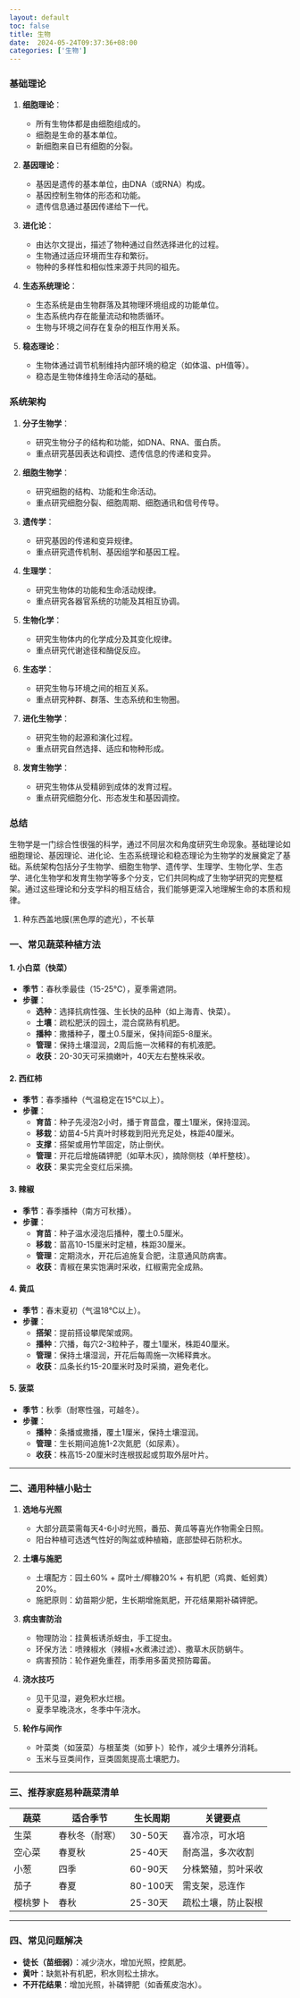 ```yaml
---
layout: default
toc: false
title: 生物
date:  2024-05-24T09:37:36+08:00
categories: ['生物']
---
```


### 基础理论

1. **细胞理论**：
   - 所有生物体都是由细胞组成的。
   - 细胞是生命的基本单位。
   - 新细胞来自已有细胞的分裂。

2. **基因理论**：
   - 基因是遗传的基本单位，由DNA（或RNA）构成。
   - 基因控制生物体的形态和功能。
   - 遗传信息通过基因传递给下一代。

3. **进化论**：
   - 由达尔文提出，描述了物种通过自然选择进化的过程。
   - 生物通过适应环境而生存和繁衍。
   - 物种的多样性和相似性来源于共同的祖先。

4. **生态系统理论**：
   - 生态系统是由生物群落及其物理环境组成的功能单位。
   - 生态系统内存在能量流动和物质循环。
   - 生物与环境之间存在复杂的相互作用关系。

5. **稳态理论**：
   - 生物体通过调节机制维持内部环境的稳定（如体温、pH值等）。
   - 稳态是生物体维持生命活动的基础。

### 系统架构

1. **分子生物学**：
   - 研究生物分子的结构和功能，如DNA、RNA、蛋白质。
   - 重点研究基因表达和调控、遗传信息的传递和变异。

2. **细胞生物学**：
   - 研究细胞的结构、功能和生命活动。
   - 重点研究细胞分裂、细胞周期、细胞通讯和信号传导。

3. **遗传学**：
   - 研究基因的传递和变异规律。
   - 重点研究遗传机制、基因组学和基因工程。

4. **生理学**：
   - 研究生物体的功能和生命活动规律。
   - 重点研究各器官系统的功能及其相互协调。

5. **生物化学**：
   - 研究生物体内的化学成分及其变化规律。
   - 重点研究代谢途径和酶促反应。

6. **生态学**：
   - 研究生物与环境之间的相互关系。
   - 重点研究种群、群落、生态系统和生物圈。

7. **进化生物学**：
   - 研究生物的起源和演化过程。
   - 重点研究自然选择、适应和物种形成。

8. **发育生物学**：
   - 研究生物体从受精卵到成体的发育过程。
   - 重点研究细胞分化、形态发生和基因调控。

### 总结

生物学是一门综合性很强的科学，通过不同层次和角度研究生命现象。基础理论如细胞理论、基因理论、进化论、生态系统理论和稳态理论为生物学的发展奠定了基础。系统架构包括分子生物学、细胞生物学、遗传学、生理学、生物化学、生态学、进化生物学和发育生物学等多个分支，它们共同构成了生物学研究的完整框架。通过这些理论和分支学科的相互结合，我们能够更深入地理解生命的本质和规律。
1. 种东西盖地膜(黑色厚的遮光），不长草


### **一、常见蔬菜种植方法**
#### **1. 小白菜（快菜）**
- **季节**：春秋季最佳（15-25℃），夏季需遮阴。
- **步骤**：
  - **选种**：选择抗病性强、生长快的品种（如上海青、快菜）。
  - **土壤**：疏松肥沃的园土，混合腐熟有机肥。
  - **播种**：撒播种子，覆土0.5厘米，保持间距5-8厘米。
  - **管理**：保持土壤湿润，2周后施一次稀释的有机液肥。
  - **收获**：20-30天可采摘嫩叶，40天左右整株采收。

#### **2. 西红柿**
- **季节**：春季播种（气温稳定在15℃以上）。
- **步骤**：
  - **育苗**：种子先浸泡2小时，播于育苗盘，覆土1厘米，保持湿润。
  - **移栽**：幼苗4-5片真叶时移栽到阳光充足处，株距40厘米。
  - **支撑**：搭架或用竹竿固定，防止倒伏。
  - **管理**：开花后增施磷钾肥（如草木灰），摘除侧枝（单杆整枝）。
  - **收获**：果实完全变红后采摘。

#### **3. 辣椒**
- **季节**：春季播种（南方可秋播）。
- **步骤**：
  - **育苗**：种子温水浸泡后播种，覆土0.5厘米。
  - **移栽**：苗高10-15厘米时定植，株距30厘米。
  - **管理**：定期浇水，开花后追施复合肥，注意通风防病害。
  - **收获**：青椒在果实饱满时采收，红椒需完全成熟。

#### **4. 黄瓜**
- **季节**：春末夏初（气温18℃以上）。
- **步骤**：
  - **搭架**：提前搭设攀爬架或网。
  - **播种**：穴播，每穴2-3粒种子，覆土1厘米，株距40厘米。
  - **管理**：保持土壤湿润，开花后每周施一次稀释粪水。
  - **收获**：瓜条长约15-20厘米时及时采摘，避免老化。

#### **5. 菠菜**
- **季节**：秋季（耐寒性强，可越冬）。
- **步骤**：
  - **播种**：条播或撒播，覆土1厘米，保持土壤湿润。
  - **管理**：生长期间追施1-2次氮肥（如尿素）。
  - **收获**：株高15-20厘米时连根拔起或剪取外层叶片。

---

### **二、通用种植小贴士**
1. **选地与光照**  
   - 大部分蔬菜需每天4-6小时光照，番茄、黄瓜等喜光作物需全日照。
   - 阳台种植可选透气性好的陶盆或种植箱，底部垫碎石防积水。

2. **土壤与施肥**  
   - 土壤配方：园土60% + 腐叶土/椰糠20% + 有机肥（鸡粪、蚯蚓粪）20%。
   - 施肥原则：幼苗期少肥，生长期增施氮肥，开花结果期补磷钾肥。

3. **病虫害防治**  
   - 物理防治：挂黄板诱杀蚜虫，手工捉虫。
   - 环保方法：喷辣椒水（辣椒+水煮沸过滤）、撒草木灰防蜗牛。
   - 病害预防：轮作避免重茬，雨季用多菌灵预防霉菌。

4. **浇水技巧**  
   - 见干见湿，避免积水烂根。
   - 夏季早晚浇水，冬季中午浇水。

5. **轮作与间作**  
   - 叶菜类（如菠菜）与根茎类（如萝卜）轮作，减少土壤养分消耗。
   - 玉米与豆类间作，豆类固氮提高土壤肥力。

---

### **三、推荐家庭易种蔬菜清单**
| 蔬菜    | 适合季节       | 生长周期 | 关键要点                 |
|---------|----------------|----------|--------------------------|
| 生菜    | 春秋冬（耐寒） | 30-50天  | 喜冷凉，可水培           |
| 空心菜  | 春夏秋         | 25-40天  | 耐高温，多次收割         |
| 小葱    | 四季           | 60-90天  | 分株繁殖，剪叶采收       |
| 茄子    | 春夏           | 80-100天 | 需支架，忌连作           |
| 樱桃萝卜| 春秋           | 25-30天  | 疏松土壤，防止裂根       |

---

### **四、常见问题解决**
- **徒长（苗细弱）**：减少浇水，增加光照，控氮肥。
- **黄叶**：缺氮补有机肥，积水则松土排水。
- **不开花结果**：增加光照，补磷钾肥（如香蕉皮泡水）。
